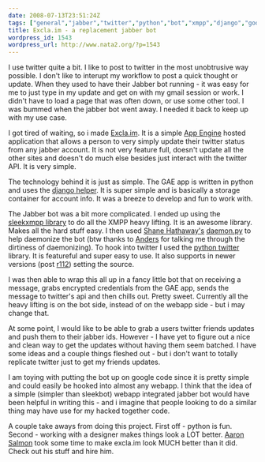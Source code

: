 ```yaml
---
date: 2008-07-13T23:51:24Z
tags: ["general","jabber","twitter","python","bot","xmpp","django","google-app-engine","sleekxmpp"]
title: Excla.im - a replacement jabber bot
wordpress_id: 1543
wordpress_url: http://www.nata2.org/?p=1543
---
```


I use twitter quite a bit. I like to post to twitter in the most unobtrusive way possible. I don't like to interupt my workflow to post a quick thought or update. When they used to have their Jabber bot running - it was easy for me to just type in my update and get on with my gmail session or work. I didn't have to load a page that was often down, or use some other tool. I was bummed when the jabber bot went away. I needed it back to keep up with my use case.

I got tired of waiting, so i made <a href="http://excla.im">Excla.im</a>. It is a simple <a href="http://appengine.google.com/">App Engine</a> hosted application that allows a person to very simply update their twitter status from any jabber account. It is not very feature full, doesn't update all the other sites and doesn't do much else besides just interact with the twitter API. It is very simple.

The technology behind it is just as simple. The GAE app is written in python and uses the <a href="http://google-app-engine-django.googlecode.com/">django helper</a>. It is super simple and is basically a storage container for account info. It was a breeze to develop and fun to work with.

The Jabber bot was a bit more complicated. I ended up using the <a href="http://code.google.com/p/sleekxmpp/">sleekxmpp library</a> to do all the XMPP heavy lifting. It is an awesome library. Makes all the hard stuff easy. I then used <a href="http://hathawaymix.org/">Shane Hathaway's</a> <a href="http://hathawaymix.org/Software/Sketches/daemon.py">daemon.py</a> to help daemonize the bot (btw thanks to <a href="http://anders.conbere.org/">Anders</a> for talking me through the dirtiness of daemonizing). To hook into twitter I used the <a href="http://code.google.com/p/python-twitter/">python twitter</a> library. It is featureful and super easy to use. It also supports in newer versions (post <a href="http://code.google.com/p/python-twitter/source/browse/trunk/twitter.py?r=112">r112</a>) setting the source.

I was then able to wrap this all up in a fancy little bot that on receiving a message, grabs encrypted credentials from the GAE app, sends the message to twitter's api and then chills out. Pretty sweet. Currently all the heavy lifting is on the bot side, instead of on the webapp side - but i may change that.

At some point, I would like to be able to grab a users twitter friends updates and push them to their jabber ids. However - I have yet to figure out a nice and clean way to get the updates without having them seem batched. I have some ideas and a couple things fleshed out - but i don't want to totally replicate twitter just to get my friends updates.

I am toying with putting the bot up on google code since it is pretty simple and could easily be hooked into almost any webapp. I think that the idea of a simple (simpler than sleekbot) webapp integrated jabber bot would have been helpful in writing this - and i imagine that people looking to do a similar thing may have use for my hacked together code.

A couple take aways from doing this project. First off - python is fun. Second - working with a designer makes things look a LOT better. <a href="http://www.aaronsalmon.com/">Aaron Salmon</a> took some time to make excla.im look MUCH better than it did. Check out his stuff and hire him.
